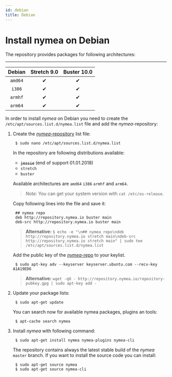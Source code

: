 ```yaml
---
id: debian
title: Debian
---
```



# Install nymea on Debian

The repository provides packages for following architectures:


-----------------------------
| Debian     | Stretch 9.0  | Buster 10.0  |
|:----------:|:------------:|:------------:|
| `amd64`    |       ✔      |       ✔      |
| `i386`     |       ✔      |       ✔      |
| `armhf`    |       ✔      |       ✔      |
| `arm64`    |       ✔      |       ✔      |


In order to install *nymea* on Debian you need to create the `/etc/apt/sources.list.d/nymea.list` file and add the *nymea*-repository:

1. Create the [*nymea*-repository](http://repository.nymea.io/) list file:
        
        $ sudo nano /etc/apt/sources.list.d/nymea.list
        
    In the repository are following distributions available:
    * ~~`jessie`~~ (end of support 01.01.2018)
    * `stretch`
    * `buster`

    Available architectures are `amd64` `i386` `armhf` and `arm64`.
    
    > *Note:* You can get your system version with `cat /etc/os-release`.

    Copy following lines into the file and save it:

        ## nymea repo
        deb http://repository.nymea.io buster main
        deb-src http://repository.nymea.io buster main


    > **Alternative:** `$ echo -e "\n## nymea repo\ndeb http://repository.nymea.io stretch main\ndeb-src http://repository.nymea.io stretch main" | sudo tee /etc/apt/sources.list.d/nymea.list`

    Add the public key of the [*nymea*-repo](http://repository.nymea.io) to your keylist.
    
        $ sudo apt-key adv --keyserver keyserver.ubuntu.com --recv-key A1A19ED6
    
    > **Alternative:** `wget -qO - http://repository.nymea.io/repository-pubkey.gpg | sudo apt-key add -`
    

2. Update your package lists:
    
        $ sudo apt-get update

    You can search now for available nymea packages, plugins an tools:
    
        $ apt-cache search nymea
    

3. Install *nymea* with following command:
    
        $ sudo apt-get install nymea nymea-plugins nymea-cli
        
    The repository contains always the latest stable build of the *nymea* `master` branch.
    If you want to install the source code you can install:
        
        $ sudo apt-get source nymea
        $ sudo apt-get source nymea-cli
